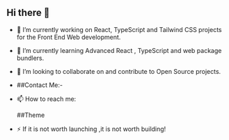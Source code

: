 ## Hi there 👋

- 🔭 I’m currently working on React, TypeScript and Tailwind CSS projects for the Front End Web development.
- 🌱 I’m currently learning Advanced React , TypeScript and web package bundlers.
- 👯 I’m looking to collaborate on and contribute to Open Source projects.
- 
  ##Contact Me:-
- 📫 How to reach me:
  
  ##Theme
- ⚡ If it is not worth launching ,it is not worth building!

